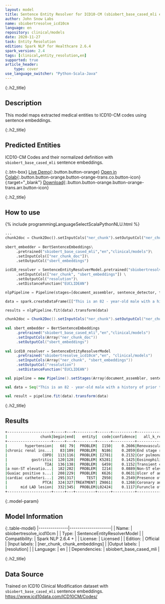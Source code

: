 ```yaml
---
layout: model
title: Sentence Entity Resolver for ICD10-CM (sbiobert_base_cased_mli embeddings)
author: John Snow Labs
name: sbiobertresolve_icd10cm
language: en
repository: clinical/models
date: 2020-11-27
task: Entity Resolution
edition: Spark NLP for Healthcare 2.6.4
spark_version: 2.4
tags: [clinical,entity_resolution,en]
supported: true
article_header:
    type: cover
use_language_switcher: "Python-Scala-Java"
---
```


{:.h2_title}
## Description
This model maps extracted medical entities to ICD10-CM codes using sentence embeddings.

{:.h2_title}
## Predicted Entities 
ICD10-CM Codes and their normalized definition with ``sbiobert_base_cased_mli`` sentence embeddings.

{:.btn-box}
[Live Demo](https://demo.johnsnowlabs.com/healthcare/ER_ICD10_CM/){:.button.button-orange}
[Open in Colab](https://colab.research.google.com/github/JohnSnowLabs/spark-nlp-workshop/blob/master/tutorials/Certification_Trainings/Healthcare/24.Improved_Entity_Resolvers_in_SparkNLP_with_sBert.ipynb){:.button.button-orange.button-orange-trans.co.button-icon}{:target="_blank"}
[Download](https://s3.amazonaws.com/auxdata.johnsnowlabs.com/clinical/models/sbiobertresolve_icd10cm_en_2.6.4_2.4_1606235759310.zip){:.button.button-orange.button-orange-trans.arr.button-icon}

{:.h2_title}
## How to use 
<div class="tabs-box" markdown="1">

{% include programmingLanguageSelectScalaPythonNLU.html %}

```python
...
chunk2doc = Chunk2Doc().setInputCols("ner_chunk").setOutputCol("ner_chunk_doc")
 
sbert_embedder = BertSentenceEmbeddings\
     .pretrained("sbiobert_base_cased_mli","en","clinical/models")\
     .setInputCols(["ner_chunk_doc"])\
     .setOutputCol("sbert_embeddings")
 
icd10_resolver = SentenceEntityResolverModel.pretrained("sbiobertresolve_icd10cm","en", "clinical/models") \
     .setInputCols(["ner_chunk", "sbert_embeddings"]) \
     .setOutputCol("resolution")\
     .setDistanceFunction("EUCLIDEAN")

nlpPipeline = Pipeline(stages=[document_assembler, sentence_detector, tokenizer, word_embeddings, clinical_ner, ner_converter, chunk2doc, sbert_embedder, icd10_resolver])

data = spark.createDataFrame([["This is an 82 - year-old male with a history of prior tobacco use , hypertension , chronic renal insufficiency , COPD , gastritis , and TIA who initially presented to Braintree with a non-ST elevation MI and Guaiac positive stools , transferred to St . Margaret\'s Center for Women & Infants for cardiac catheterization with PTCA to mid LAD lesion complicated by hypotension and bradycardia requiring Atropine , IV fluids and transient dopamine possibly secondary to vagal reaction , subsequently transferred to CCU for close monitoring , hemodynamically stable at the time of admission to the CCU ."]]).toDF("text")

results = nlpPipeline.fit(data).transform(data)

```
```scala
chunk2doc = Chunk2Doc().setInputCols("ner_chunk").setOutputCol("ner_chunk_doc")
 
val sbert_embedder = BertSentenceEmbeddings
     .pretrained("sbiobert_base_cased_mli","en","clinical/models")
     .setInputCols(Array("ner_chunk_doc"))
     .setOutputCol("sbert_embeddings")
 
val icd10_resolver = SentenceEntityResolverModel
     .pretrained("sbiobertresolve_icd10cm","en", "clinical/models")
     .setInputCols(Array("ner_chunk", "sbert_embeddings"))
     .setOutputCol("resolution")
     .setDistanceFunction("EUCLIDEAN")

val pipeline = new Pipeline().setStages(Array(document_assembler, sentence_detector, tokenizer, word_embeddings, clinical_ner, ner_converter, chunk2doc, sbert_embedder, icd10_resolver))

val data = Seq("This is an 82 - year-old male with a history of prior tobacco use , hypertension , chronic renal insufficiency , COPD , gastritis , and TIA who initially presented to Braintree with a non-ST elevation MI and Guaiac positive stools , transferred to St . Margaret\'s Center for Women & Infants for cardiac catheterization with PTCA to mid LAD lesion complicated by hypotension and bradycardia requiring Atropine , IV fluids and transient dopamine possibly secondary to vagal reaction , subsequently transferred to CCU for close monitoring , hemodynamically stable at the time of admission to the CCU .").toDF("text")

val result = pipeline.fit(data).transform(data)
```

{:.h2_title}
## Results

```bash
+--------------------+-----+---+---------+------+----------+--------------------+--------------------+
|               chunk|begin|end|   entity|  code|confidence|   all_k_resolutions|         all_k_codes|
+--------------------+-----+---+---------+------+----------+--------------------+--------------------+
|        hypertension|   68| 79|  PROBLEM|  I150|    0.2606|Renovascular hype...|I150:::K766:::I10...|
|chronic renal ins...|   83|109|  PROBLEM|  N186|    0.2059|End stage renal d...|N186:::D631:::P96...|
|                COPD|  113|116|  PROBLEM| I2781|    0.2132|Cor pulmonale (ch...|I2781:::J449:::J4...|
|           gastritis|  120|128|  PROBLEM| K5281|    0.1425|Eosinophilic gast...|K5281:::K140:::K9...|
|                 TIA|  136|138|  PROBLEM|  G459|    0.1152|Transient cerebra...|G459:::I639:::T79...|
|a non-ST elevatio...|  182|202|  PROBLEM|  I214|    0.0889|Non-ST elevation ...|I214:::I256:::M62...|
|Guaiac positive s...|  208|229|  PROBLEM|  K626|    0.0631|Ulcer of anus and...|K626:::K380:::R15...|
|cardiac catheteri...|  295|317|     TEST|  Z950|    0.2549|Presence of cardi...|Z950:::Z95811:::I...|
|                PTCA|  324|327|TREATMENT| Z9861|    0.1268|Coronary angiopla...|Z9861:::Z9862:::I...|
|      mid LAD lesion|  332|345|  PROBLEM|L02424|    0.1117|Furuncle of left ...|L02424:::Q202:::L...|
+--------------------+-----+---+---------+------+----------+--------------------+--------------------+
```

{:.model-param}
## Model Information

{:.table-model}
|---------------|---------------------|
| Name:         | sbiobertresolve_icd10cm        |
| Type:          | SentenceEntityResolverModel     |
| Compatibility: | Spark NLP 2.6.4 +               |
| License:       | Licensed            |
| Edition:       | Official          |
|Input labels:        | [ner_chunk, chunk_embeddings]     |
|Output labels:       | [resolution]                 |
| Language:      | en                  |
| Dependencies: | sbiobert_base_cased_mli |

{:.h2_title}
## Data Source
Trained on ICD10 Clinical Modification dataset with ``sbiobert_base_cased_mli`` sentence embeddings.
https://www.icd10data.com/ICD10CM/Codes/